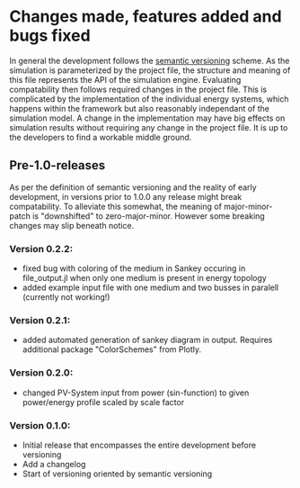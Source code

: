 # Changes made, features added and bugs fixed
In general the development follows the [semantic versioning](https://semver.org/) scheme.
As the simulation is parameterized by the project file, the structure and meaning of this
file represents the API of the simulation engine. Evaluating compatability then follows
required changes in the project file. This is complicated by the implementation of the
individual energy systems, which happens within the framework but also reasonably
independant of the simulation model. A change in the implementation may have big effects
on simulation results without requiring any change in the project file. It is up to the
developers to find a workable middle ground.

## Pre-1.0-releases
As per the definition of semantic versioning and the reality of early development, in
versions prior to 1.0.0 any release might break compatability. To alleviate this somewhat,
the meaning of major-minor-patch is "downshifted" to zero-major-minor. However some
breaking changes may slip beneath notice.

### Version 0.2.2:
* fixed bug with coloring of the medium in Sankey occuring in file_output.jl when only one medium is present in energy topology
* added example input file with one medium and two busses in paralell (currently not working!)

### Version 0.2.1:
* added automated generation of sankey diagram in output. Requires additional package "ColorSchemes" from Plotly.

### Version 0.2.0:
* changed PV-System input from power (sin-function) to given power/energy profile scaled by scale factor

### Version 0.1.0:
* Initial release that encompasses the entire development before versioning
* Add a changelog
* Start of versioning oriented by semantic versioning